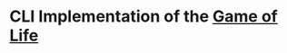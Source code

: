 # CLI Implementation of the [Game of Life](https://en.wikipedia.org/wiki/Conway%27s_Game_of_Life "Conway's Game of Life C++")
